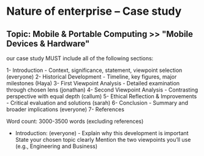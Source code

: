 # Nature of enterprise – Case study #
## Topic: Mobile & Portable Computing >> "Mobile Devices & Hardware" ##

our case study MUST include all of the following sections: 

1- Introduction - Context, significance, statement, viewpoint selection (everyone)
2- Historical Development - Timeline, key figures, major milestones (Haya)
3- First Viewpoint Analysis - Detailed examination through chosen lens (jonathan)
4- Second Viewpoint Analysis - Contrasting perspective with equal depth (callum)
5- Ethical Reflection & Improvements - Critical evaluation and solutions (sarah)
6- Conclusion - Summary and broader implications (everyone)
7- References 

Word count: 3000-3500 words (excluding references) 

- Introduction: (everyone) -
Explain why this development is important  
State your chosen topic clearly 
Mention the two viewpoints you’ll use (e.g., Engineering and Business) 
